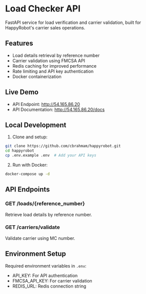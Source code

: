 # Load Checker API

FastAPI service for load verification and carrier validation, built for HappyRobot's carrier sales operations.

## Features
* Load details retrieval by reference number
* Carrier validation using FMCSA API
* Redis caching for improved performance
* Rate limiting and API key authentication
* Docker containerization

## Live Demo
* API Endpoint: http://54.165.86.20
* API Documentation: http://54.165.86.20/docs

## Local Development

1. Clone and setup:
```bash
git clone https://github.com/cbrahmam/happyrobot.git
cd happyrobot
cp .env.example .env  # Add your API keys
```

2. Run with Docker:
```bash
docker-compose up -d
```

## API Endpoints

### GET /loads/{reference_number}
Retrieve load details by reference number.

### GET /carriers/validate
Validate carrier using MC number.

## Environment Setup
Required environment variables in `.env`:
* API_KEY: For API authentication
* FMCSA_API_KEY: For carrier validation
* REDIS_URL: Redis connection string
